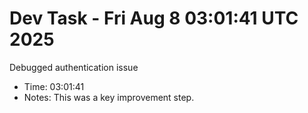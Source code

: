 # Dev Task - Fri Aug  8 03:01:41 UTC 2025
Debugged authentication issue
- Time: 03:01:41
- Notes: This was a key improvement step.
